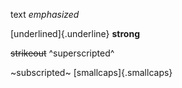 text
*emphasized*

[underlined]{.underline}
**strong**

~~strikeout~~
^superscripted^

~subscripted~
[smallcaps]{.smallcaps}
